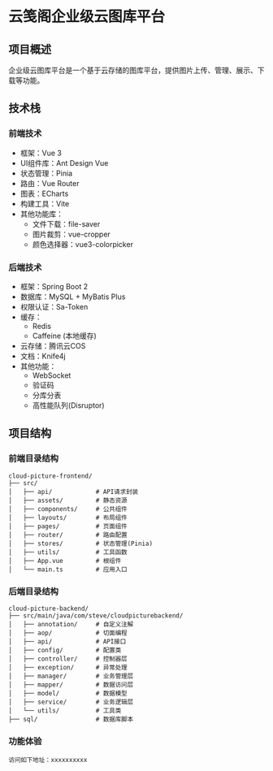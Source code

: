 # 云笺阁企业级云图库平台

## 项目概述
企业级云图库平台是一个基于云存储的图库平台，提供图片上传、管理、展示、下载等功能。

## 技术栈

### 前端技术
- 框架：Vue 3
- UI组件库：Ant Design Vue
- 状态管理：Pinia
- 路由：Vue Router
- 图表：ECharts
- 构建工具：Vite
- 其他功能库：
  - 文件下载：file-saver
  - 图片裁剪：vue-cropper
  - 颜色选择器：vue3-colorpicker

### 后端技术
- 框架：Spring Boot 2
- 数据库：MySQL + MyBatis Plus
- 权限认证：Sa-Token
- 缓存：
  - Redis
  - Caffeine (本地缓存)
- 云存储：腾讯云COS
- 文档：Knife4j
- 其他功能：
  - WebSocket
  - 验证码
  - 分库分表
  - 高性能队列(Disruptor)

## 项目结构

### 前端目录结构
```
cloud-picture-frontend/
├── src/
│   ├── api/            # API请求封装
│   ├── assets/         # 静态资源
│   ├── components/     # 公共组件
│   ├── layouts/        # 布局组件
│   ├── pages/          # 页面组件
│   ├── router/         # 路由配置
│   ├── stores/         # 状态管理(Pinia)
│   ├── utils/          # 工具函数
│   ├── App.vue         # 根组件
│   └── main.ts         # 应用入口
```

### 后端目录结构
```
cloud-picture-backend/
├── src/main/java/com/steve/cloudpicturebackend/
│   ├── annotation/     # 自定义注解
│   ├── aop/            # 切面编程
│   ├── api/            # API接口
│   ├── config/         # 配置类
│   ├── controller/     # 控制器层
│   ├── exception/      # 异常处理
│   ├── manager/        # 业务管理层
│   ├── mapper/         # 数据访问层
│   ├── model/          # 数据模型
│   ├── service/        # 业务逻辑层
│   └── utils/          # 工具类
├── sql/                # 数据库脚本
```
### 功能体验
```
访问如下地址：xxxxxxxxxx
